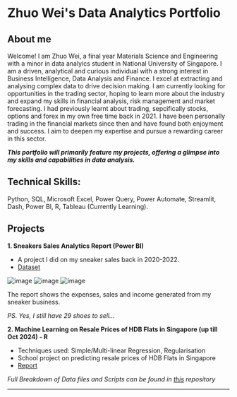 # Zhuo Wei's Data Analytics Portfolio

## About me
Welcome! I am Zhuo Wei, a final year Materials Science and Engineering with a minor in data analyics student in National University of Singapore. I am a driven, analytical and curious individual with a strong interest in Business Intelligence, Data Analysis and Finance. I excel at extracting and analysing complex data to drive decision making. I am currently looking for opportunities in the trading sector, hoping to learn more about the industry and expand my skills in financial analysis, risk management and market forecasting. I had previously learnt about trading, sepcifically stocks, options and forex in my own free time back in 2021. I have been personally trading in the financial markets since then and have found both enjoyment and success. I aim to deepen my expertise and pursue a rewarding career in this sector. 

***This portfolio will primarily feature my projects, offering a glimpse into my skills and capabilities in data analysis.***

## Technical Skills:
Python, SQL, Microsoft Excel, Power Query, Power Automate, Streamlit, Dash, Power BI, R, Tableau (Currently Learning).

## Projects
**1. Sneakers Sales Analytics Report (Power BI)**
- A project I did on my sneaker sales back in 2020-2022.
- [Dataset](https://docs.google.com/spreadsheets/d/e/2PACX-1vSeekmk2WW7WAmwtE2977h0esoQ1barPketownHzGisQejuuuyu7nLWrwqzNFd0mRONh-uE6gAlcNSw/pubhtml)
  
![image](https://github.com/p-zhuo-wei/p-zhuo-wei.github.io/assets/137416262/859e173e-95cf-4078-8932-4d9393f8dc33)
![image](https://github.com/p-zhuo-wei/p-zhuo-wei.github.io/assets/137416262/78aa15d2-b747-45fb-90ac-a97eba718058)
![image](https://github.com/p-zhuo-wei/p-zhuo-wei.github.io/assets/137416262/7cea4393-a272-4a21-a7d1-b11548abd561)

The report shows the expenses, sales and income generated from my sneaker business.

_PS. Yes, I still have 29 shoes to sell..._

**2. Machine Learning on Resale Prices of HDB Flats in Singapore (up till Oct 2024) - R** 
- Techniques used: Simple/Multi-linear Regression, Regularisation
- School project on predicting resale prices of HDB Flats in Singapore
- [Report](https://github.com/p-zhuo-wei/HDB-Resale-SG/tree/main/report)

_Full Breakdown of Data files and Scripts can be found in [this](https://github.com/p-zhuo-wei/HDB-Resale-SG/tree/main) repository_


-------------------------------------------------


